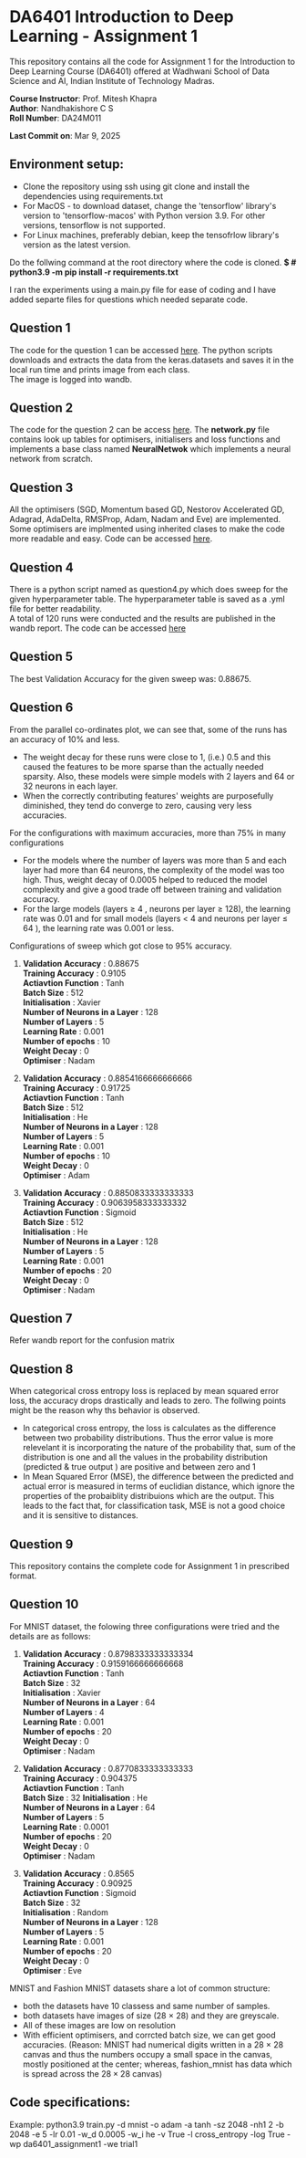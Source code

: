 # DA6401 Introduction to Deep Learning - Assignment 1
This repository contains all the code for Assignment 1 for the Introduction to Deep Learning Course (DA6401) offered at Wadhwani School of Data Science and AI, Indian Institute of Technology Madras. 

**Course Instructor**: Prof. Mitesh Khapra \
**Author**: Nandhakishore C S \
**Roll Number**: DA24M011 

**Last Commit on**: Mar 9, 2025 

## Environment setup: 

- Clone the repository using ssh using git clone and install the dependencies using requirements.txt
- For MacOS - to download dataset, change the 'tensorflow' library's version to 'tensorflow-macos' with Python version 3.9. For other versions, tensorflow is not supported. 
- For Linux machines, preferably debian, keep the tensofrlow library's version as the latest version. 

Do the follwing command at the root directory where the code is cloned. 
**$ # python3.9 -m pip install -r requirements.txt**

I ran the experiments using a main.py file for ease of coding and I have added separte files for questions which needed separate code. 

## Question 1
The code for the question 1 can be accessed [here](https://github.com/nandhakishorecs/da6401_assignment1/blob/main/question1.py). The python scripts downloads and extracts the data from the keras.datasets and saves it in the local run time and prints image from each class. \
The image is logged into wandb. 

## Question 2
The code for the question 2 can be access [here](https://github.com/nandhakishorecs/DA6401_IDL_Assignments/blob/main/Assignment_1/network.py). The **network.py** file contains look up tables for optimisers, initialisers and loss functions and implements a base class named **NeuralNetwok** which implements a neural network from scratch. 

## Question 3 
All the optimisers (SGD, Momentum based GD, Nestorov Accelerated GD, Adagrad, AdaDelta, RMSProp, Adam, Nadam and Eve) are implemented. Some optimisers are implmented using inherited clases to make the code more readable and easy. Code can be accessed [here](https://github.com/nandhakishorecs/DA6401_IDL_Assignments/blob/main/Assignment_1/optimisers.py). 

## Question 4
There is a python script named as question4.py which does sweep for the given hyperparameter table. The hyperparameter table is saved as a .yml file for better readability. \
A total of 120 runs were conducted and the results are published in the wandb report. The code can be accessed [here](https://github.com/nandhakishorecs/DA6401_IDL_Assignments/blob/main/Assignment_1/question4.py)

## Question 5
The best Validation Accuracy for the given sweep was: 0.88675. 

## Question 6
From the parallel co-ordinates plot, we can see that, some of the runs has an accuracy of 10% and less. 
- The weight decay for these runs were close to 1, (i.e.) 0.5 and this caused the features to be more sparse than the actually needed sparsity. Also, these models were simple models with 2 layers and 64 or 32 neurons in each layer. 
- When the correctly contributing features' weights are purposefully diminished, they tend do converge to zero, causing very less accuracies. 

For the configurations with maximum accuracies, more than 75% in many configurations 
- For the models where the number of layers was more than 5 and each layer had more than 64 neurons, the complexity of the model was too high. Thus, weight decay of 0.0005 helped to reduced the model complexity and give a good trade off between training and validation accuracy. 
- For the large models (layers $\ge$ 4 , neurons per layer $\ge$ 128), the learning rate was 0.01 and for small models (layers $<$ 4 and neurons per layer $\le$ 64 ), the learning rate was 0.001 or less. 

Configurations of sweep which got close to 95% accuracy. 

1.  **Validation Accuracy**          : 0.88675 \
    **Training Accuracy**            : 0.9105   \
    **Actiavtion Function**          : Tanh \
    **Batch Size**                   : 512                 
    **Initialisation**               : Xavier   \
    **Number of Neurons in a Layer** : 128  \
    **Number of Layers**             : 5    \
    **Learning Rate**                : 0.001    \
    **Number of epochs**             : 10   \
    **Weight Decay**                 : 0    \
    **Optimiser**                    : Nadam    

2.  **Validation Accuracy**          : 0.8854166666666666   \
    **Training Accuracy**            : 0.91725  \
    **Actiavtion Function**          : Tanh \
    **Batch Size**                   : 512             
    **Initialisation**               : He   
    **Number of Neurons in a Layer** : 128  \
    **Number of Layers**             : 5    \
    **Learning Rate**                : 0.001    \
    **Number of epochs**             : 10   \
    **Weight Decay**                 : 0    \
    **Optimiser**                    : Adam     

3.  **Validation Accuracy**          : 0.8850833333333333   \
    **Training Accuracy**            : 0.9063958333333332   \
    **Actiavtion Function**          : Sigmoid  \
    **Batch Size**                   : 512            
    **Initialisation**               : He   \
    **Number of Neurons in a Layer** : 128  \
    **Number of Layers**             : 5    \
    **Learning Rate**                : 0.001    \
    **Number of epochs**             : 20   \
    **Weight Decay**                 : 0    \
    **Optimiser**               : Nadam     

## Question 7

Refer wandb report for the confusion matrix

## Question 8
When categorical cross entropy loss is replaced by mean squared error loss, the accuracy drops drastically and leads to zero. The follwing points might be the reason why ths behavior is observed. 
- In categorical cross entropy, the loss is calculates as the difference between two probability distributions. Thus the error value is more relevelant it is incorporating the nature of the probability that, sum of the distribution is one and all the values in the probability distribution (predicted & true output ) are positive and between zero and 1 
- In Mean Squared Error (MSE), the difference between the predicted and actual error is measured in terms of euclidian distance, which ignore the properties of the probaiblity distribuions which are the output. This leads to the fact that, for classification task, MSE is not a good choice and it is sensitive to distances. 

## Question 9
This repository contains the complete code for Assignment 1 in prescribed format. 

## Question 10
For MNIST dataset, the folowing three configurations were tried and the details are as follows: 

1.  **Validation Accuracy**          : 0.8798333333333334 \
    **Training Accuracy**            : 0.9159166666666668   \
    **Actiavtion Function**          : Tanh \
    **Batch Size**                   : 32                 
    **Initialisation**               : Xavier   \
    **Number of Neurons in a Layer** : 64  \
    **Number of Layers**             : 4    \
    **Learning Rate**                : 0.001    \
    **Number of epochs**             : 20   \
    **Weight Decay**                 : 0    \
    **Optimiser**                    : Nadam    

2.  **Validation Accuracy**          : 0.8770833333333333   \
    **Training Accuracy**            : 0.904375  \
    **Actiavtion Function**          : Tanh \
    **Batch Size**                   : 32
    **Initialisation**               : He   
    **Number of Neurons in a Layer** : 64  \
    **Number of Layers**             : 5    \
    **Learning Rate**                : 0.0001    \
    **Number of epochs**             : 20   \
    **Weight Decay**                 : 0    \
    **Optimiser**                    : Nadam     

3.  **Validation Accuracy**          : 0.8565\
    **Training Accuracy**            : 0.90925\
    **Actiavtion Function**          : Sigmoid  \
    **Batch Size**                   : 32            
    **Initialisation**               : Random   \
    **Number of Neurons in a Layer** : 128  \
    **Number of Layers**             : 5    \
    **Learning Rate**                : 0.001    \
    **Number of epochs**             : 20   \
    **Weight Decay**                 : 0    \
    **Optimiser**               : Eve    

MNIST and Fashion MNIST datasets share a lot of common structure: 
- both the datasets have 10 classess and same number of samples. 
- both datasets have images of size (28 $\times$ 28) and they are greyscale. 
- All of these images are low on resolution 
- With efficient optimisers, and corrcted batch size, we can get good accuracies. (Reason: MNIST had numerical digits written in a 28 $\times$ 28 canvas and thus the numbers occupy a small space in the canvas, mostly positioned at the center; whereas, fashion_mnist has data which is spread across the $28 \times 28$ canvas)

## Code specifications: 



Example: python3.9 train.py -d mnist -o adam -a tanh -sz 2048 -nh1 2 -b 2048 -e 5 -lr 0.01 -w_d 0.0005 -w_i he -v True -l cross_entropy -log True -wp da6401_assignment1 -we trial1